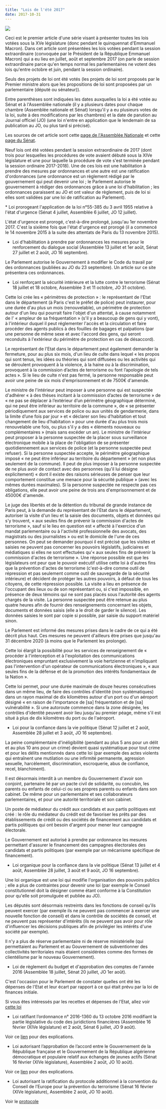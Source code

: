 ```yaml
---
title: "Lois de l'été 2017"
date: 2017-10-31
---
```


<img src="/images/illus_assemblees_parl.jpg" style="float: center"/> 

Ceci est le premier article d'une série visant à présenter toutes les lois votées sous la XVe législature (donc pendant le quinquennat d'Emmanuel Macron). Dans cet article sont présentées les lois votées pendant la session extraordinaire (convoquée par le Président de la République Emmanuel Macron) qui a eu lieu en juillet, août et septembre 2017 (on parle de session extraordinaire parce qu'en temps normal les parlementaires ne votent des lois qu'entre octobre et juin, pendant la session ordinaire).

Seuls des projets de loi ont été votés (les projets de loi sont proposés par le Premier ministre alors que les propositions de loi sont proposées par un parlementaire (député ou sénateur)).

Entre parenthèses sont indiquées les dates auxquelles la loi a été votée au Sénat et à l'Assemblée nationale (il y a plusieurs dates pour chaque chambre (Assemblée nationale et Sénat) lorsqu'il y a eu plusieurs votes de la loi, suite à des modifications par les chambres) et la date de parution au Journal officiel (JO) (une loi n'entre en application que le lendemain de sa publication au JO, ou plus tard si précisé).

Les sources de cet article sont cette [page de l'Assemblée Nationale](http://www2.assemblee-nationale.fr/documents/liste/%28type%29/ta) et cette [page du Sénat](http://www.senat.fr/leg/index.html).

Neuf lois ont été votées pendant la session extraordinaire de 2017 (dont trois pour lesquelles les procédures de vote avaient débuté sous la XIVe législature et une pour laquelle la procédure de vote s'est terminée pendant la session ordinaire 2017-2018). Une de ces lois est une habilitation à prendre des mesures par ordonnances et une autre est une ratification d'ordonnances (une ordonnance est un règlement rédigé par le gouvernement qui peut devenir une loi ; le Parlement autorise le gouvernement à rédiger des ordonnances grâce à une loi d'habilitation ; les ordonnances paraissent au JO et ont valeur de règlement, puis de loi si elles sont validées par une loi de ratification au Parlement).

<p>
* Loi prorogeant l'application de la loi n°55-385 du 3 avril 1955 relative à l'état d'urgence (Sénat 4 juillet, Assemblée 6 juillet, JO 12 juillet).<br>

L'état d'urgence est prorogé, c'est-à-dire prolongé, jusqu'au 1er novembre 2017.
C'est la sixième fois que l'état d'urgence est prorogé (il a commencé le 14 novembre 2015 à la suite des attentats de Paris du 13 novembre 2015).

* Loi d'habilitation à prendre par ordonnances les mesures pour le renforcement du dialogue social (Assemblée 13 juillet et 1er août, Sénat 27 juillet et 2 août, JO 16 septembre).<br>

Le Parlement autorise le Gouvernement à modifier le Code du travail par des ordonnances (publiées au JO du 23 septembre). Un article sur ce site présentera ces ordonnances.

* Loi renforçant la sécurité intérieure et la lutte contre le terrorisme (Sénat 18 juillet et 18 octobre, Assemblée 3 et 11 octobre, JO 31 octobre).<br>

Cette loi crée les « périmètres de protection » : le représentant de l'Etat dans le département (à Paris c'est le préfet de police) peut instaurer, pour une durée d'au plus un mois (renouvelable), un périmètre de protection autour d'un lieu qui pourrait faire l'objet d'un attentat, à cause notamment de l' « ampleur de sa fréquentation » (s'il y a beaucoup de gens qui y vont), à l'intérieur duquel il peut réglementer l'accès et la circulation et faire procéder des agents publics à des fouilles de bagages et palpations (par une personne de même sexe et avec l'accord des gens, qui seront reconduits à l'extérieur du périmètre de protection en cas de désaccord).

Le représentant de l'Etat dans le département peut également demander la fermeture, pour au plus six mois, d'un lieu de culte dans lequel « les propos qui sont tenus, les idées ou théories qui sont diffusées ou les activités qui se déroulent provoquent à la violence, à la haine ou à la discrimination, provoquent à la commission d’actes de terrorisme ou font l’apologie de tels actes ». Si le lieu de culte n'est pas fermé, la personne responsable peut avoir une peine de six mois d'emprisonnement et de 7500€ d'amende.

Le ministre de l'intérieur peut imposer à une personne qui est suspectée d'adhérer « à des thèses incitant à la commission d’actes de terrorisme » de « ne pas se déplacer à l’extérieur d’un périmètre géographique déterminé, qui ne peut être inférieur au territoire de la commune », de « se présenter périodiquement aux services de police ou aux unités de gendarmerie, dans la limite d’une fois par jour » et « déclarer son lieu d’habitation et tout changement de lieu d’habitation » pour une durée d'au plus trois mois renouvelable une fois, ou plus s'il y a des « éléments nouveaux ou complémentaires » (mais sans excéder un an). Le ministre de l'intérieur peut proposer à la personne suspectée de la placer sous surveillance électronique mobile à la place de l'obligation de se présenter quotidiennement aux services de police (et la personne suspectée peut refuser). Si la personne suspectée accepte, le périmètre géographique imposé « ne peut être inférieur au territoire du département » (et non plus seulement de la commune). Il peut de plus imposer à la personne suspectée de ne plus avoir de contact avec des personnes (qu'il lui désigne explicitement) « dont il existe des raisons sérieuses de penser que leur comportement constitue une menace pour la sécurité publique » (avec les mêmes durées maximales). Si la personne suspectée ne respecte pas ces obligations, elle peut avoir une peine de trois ans d'emprisonnement et de 45000€ d'amende.

Le juge des libertés et de la détention du tribunal de grande instance de Paris peut, à la demande du représentant de l'Etat dans le département, autoriser la visite d'un lieu et la saisie des documents, objets et données qui s'y trouvent, « aux seules fins de prévenir la commission d'actes de terrorisme », sauf si le lieu en question est « affecté à l'exercice d'un mandat parlementaire ou à l'activité professionnelle des avocats, des magistrats ou des journalistes » ou est le domicile de l'une de ces personnes. On peut se demander pourquoi il est précisé que les visites et saisies ne peuvent pas concerner les pouvoirs législatifs, judiciaires et médiatiques si elles ne sont effectuées qu'« aux seules fins de prévenir la commission d'actes de terrorisme ». Une réponse possible est que les législateurs ont peur que le pouvoir exécutif utilise cette loi à d'autres fins que la prévention d'actes de terrorisme (c'est-à-dire comme outil de répression et pas seulement comme outil de sauvegarde de la sécurité intérieure) et décident de protéger les autres pouvoirs, à défaut de tous les citoyens, de cette répression possible. La visite a lieu en présence de l'occupant des lieux ou de son représentant ou, si c'est impossible, en présence de deux témoins qui ne sont pas placés sous l'autorité des agents chargés de la visite. La personne suspectée peut être retenue au plus quatre heures afin de fournir des renseignements concernant les objets, documents et données saisis (elle a le droit de garder le silence). Les données saisies le sont par copie si possible, par saisie du support matériel sinon.

Le Parlement est informé des mesures prises dans le cadre de ce qui a été décrit plus haut. Ces mesures ne peuvent d'ailleurs être prises que jusqu'au 31 décembre 2020 (à moins que le Parlement les prolonge).

Cette loi élargit la possibilité pour les services de renseignement de « procéder à l'interception et à l'exploitation des communications électroniques empruntant exclusivement la voie hertzienne et n'impliquant pas l'intervention d'un opérateur de communications électroniques », « aux seules fins de la défense et de la promotion des intérêts fondamentaux de la Nation ».

Cette loi permet, pour une durée maximale de douze heures consécutives dans un même lieu, de faire des contrôles d'identité (non systématiques) dans un rayon maximal de dix kilomètres autour d'un port ou d'un aéroport désigné « en raison de l'importance de [sa] fréquentation et de [sa] vulnérabilité ». Si une autoroute commence dans la zone désignée, les contrôles d'identité peuvent avoir lieu jusqu'au premier péage, même s'il est situé à plus de dix kilomètres du port ou de l'aéroport.

* Loi pour la confiance dans la vie politique (Sénat 12 juillet et 2 août, Assemblée 28 juillet et 3 août, JO 16 septembre).<br>

La peine complémentaire d'inéligibilité (pendant au plus 5 ans pour un délit et au plus 10 ans pour un crime) devient quasi systématique pour tout crime et pour les délits mentionnés dans cette loi (par exemple des actes violents qui entraînent une mutilation ou une infirmité permanente, agression sexuelle, harcèlement, discrimination, escroquerie, abus de confiance, recel, blanchiment).

Il est désormais interdit à un membre du Gouvernement d'avoir son conjoint, partenaire lié par un pacte civil de solidarité, ou concubin, les parents ou enfants de celui-ci ou ses propres parents ou enfants dans son cabinet. De même pour un parlementaire et ses collaborateurs parlementaires, et pour une autorité territoriale et son cabinet.

Un poste de médiateur du crédit aux candidats et aux partis politiques est créé : le rôle du médiateur du crédit est de favoriser les prêts par des établissements de crédit ou des sociétés de financement aux candidats et partis politiques qui ont besoin d'argent pour mener leur campagne électorale.

Le Gouvernement est autorisé à prendre par ordonnance les mesures permettant d'assurer le financement des campagnes électorales des candidats et partis politiques (par exemple par un mécanisme spécifique de financement).

* Loi organique pour la confiance dans la vie politique (Sénat 13 juillet et 4 août, Assemblée 28 juillet, 3 août et 9 août, JO 16 septembre).<br>

Une loi organique est une loi qui modifie l'organisation des pouvoirs publics ; elle a plus de contraintes pour devenir une loi (par exemple le Conseil constitutionnel doit la désigner comme étant conforme à la Constitution pour qu'elle soit promulguée et publiée au JO).

Les députés sont désormais restreints dans les fonctions de conseil qu'ils peuvent exercer (par exemple ils ne peuvent pas commencer à exercer une nouvelle fonction de conseil) et dans le contrôle de sociétés de conseil, et ne peuvent pas représenter d'intérêts (ils ne peuvent pas avoir pour rôle d'influencer les décisions publiques afin de privilégier les intérêts d'une société par exemple).

Il n'y a plus de réserve parlementaire ni de réserve ministérielle (qui permettaient au Parlement et au Gouvernement de subventionner des collectivités territoriales mais étaient considérées comme des formes de clientélisme par le nouveau Gouvernement).

* Loi de règlement du budget et d'approbation des comptes de l'année 2016 (Assemblée 18 juillet, Sénat 20 juillet, JO 1er août).<br>

C'est l'occasion pour le Parlement de constater quelles ont été les dépenses de l'Etat et leur écart par rapport à ce qui était prévu par la loi de finances initiale.

Si vous êtes intéressés par les recettes et dépenses de l'Etat, allez voir [cette loi](http://www2.assemblee-nationale.fr/documents/notice/15/ta/ta0003/index/ta)

* Loi ratifiant l’ordonnance n° 2016-1360 du 13 octobre 2016 modifiant la partie législative du code des juridictions financières (Assemblée 16 février (XIVe législature) et 2 août, Sénat 6 juillet, JO 9 août).<br>

Voir ce [lien](http://emploi.lemondedudroit.fr/organisation-judiciaire-profession-avocat/224447-code-des-juridictions-financieres-adoption-en-2eme-lecture-a-lan.pdf) pour des explications.

* Loi autorisant l’approbation de l’accord entre le Gouvernement de la République française et le Gouvernement de la République algérienne démocratique et populaire relatif aux échanges de jeunes actifs (Sénat 16 février (XIVe législature), Assemblée 2 août, JO 10 août).<br>

Voir ce [lien](http://www.gouvernement.fr/conseil-des-ministres/2016-10-26/accord-entre-la-france-et-l-algerie-relatif-aux-echanges-de-) pour des explications.

* Loi autorisant la ratification du protocole additionnel à la convention du Conseil de l’Europe pour la prévention du terrorisme (Sénat 16 février (XIVe législature), Assemblée 2 août, JO 10 août).<br>
</p>

Voir le [protocole](https://rm.coe.int/168047c5eb)

